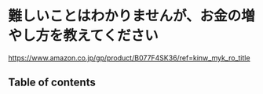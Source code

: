 # 難しいことはわかりませんが、お金の増やし方を教えてください

<https://www.amazon.co.jp/gp/product/B077F4SK36/ref=kinw_myk_ro_title>

## Table of contents



